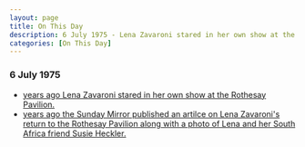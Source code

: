 ```yaml
---
layout: page
title: On This Day
description: 6 July 1975 - Lena Zavaroni stared in her own show at the Rothesay Pavilion also on the same day the Sunday Mirror published an artilce on Lena Zavaroni's return to the Rothesay Pavilion along with a photo of Lena and her South Africa friend Susie Heckler.
categories: [On This Day]
---
```


### 6 July 1975
* [<span id="age1"></span> years ago Lena Zavaroni stared in her own show at the Rothesay Pavilion.](/theatre/the%20lena%20zavaroni%20show/1975/07/06/the-lena-zavaroni-show.html)
* [<span id="age2"></span> years ago the Sunday Mirror published an artilce on Lena Zavaroni's return to the Rothesay Pavilion along with a photo of Lena and her South Africa friend Susie Heckler.](/newspapers/1975/07/06/the-sunday-mirror.html)

<!-- Script for calculating number of years ago -->
<script>
var dob = '19750706';
var year = Number(dob.substr(0, 4));
var month = Number(dob.substr(4, 2)) - 1;
var day = Number(dob.substr(6, 2));
var today = new Date();
var age1 = today.getFullYear() - year;
if (today.getMonth() < month || (today.getMonth() == month && today.getDate() < day)) {
age1--;
}
document.getElementById("age1").innerHTML=age1;

var dob = '19750706';
var year = Number(dob.substr(0, 4));
var month = Number(dob.substr(4, 2)) - 1;
var day = Number(dob.substr(6, 2));
var today = new Date();
var age2 = today.getFullYear() - year;
if (today.getMonth() < month || (today.getMonth() == month && today.getDate() < day)) {
age2--;
}
document.getElementById("age2").innerHTML=age2;
</script>

